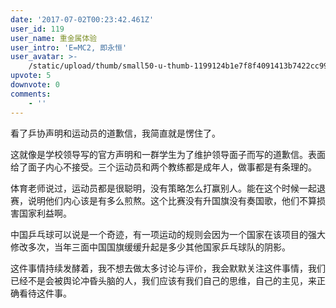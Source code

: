 ```yaml
---
date: '2017-07-02T00:23:42.461Z'
user_id: 119
user_name: 重金属体验
user_intro: 'E=MC2, 即永恒'
user_avatar: >-
    /static/upload/thumb/small50-u-thumb-1199124b1e7f8f4091413b7422cc9979190e963b1da.png
upvote: 5
downvote: 0
comments:
    - ''
---
```


看了乒协声明和运动员的道歉信，我简直就是愣住了。

这就像是学校领导写的官方声明和一群学生为了维护领导面子而写的道歉信。表面给了面子内心不接受。三个运动员和两个教练都是成年人，做事都是有条理的。

体育老师说过，运动员都是很聪明，没有策略怎么打赢别人。能在这个时候一起退赛，说明他们内心该是有多么煎熬。这个比赛没有升国旗没有奏国歌，他们不算损害国家利益啊。

中国乒乓球可以说是一个奇迹，有一项运动的规则会因为一个国家在该项目的强大修改多次，当年三面中国国旗缓缓升起是多少其他国家乒乓球队的阴影。

这件事情持续发酵着，我不想去做太多讨论与评价，我会默默关注这件事情，我们已经不是会被舆论冲昏头脑的人，我们应该有我们自己的思维，自己的主见，来正确看待这件事。
